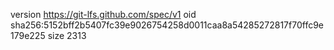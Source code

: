 version https://git-lfs.github.com/spec/v1
oid sha256:5152bff2b5407fc39e9026754258d0011caa8a54285272817f70ffc9e179e225
size 2313
